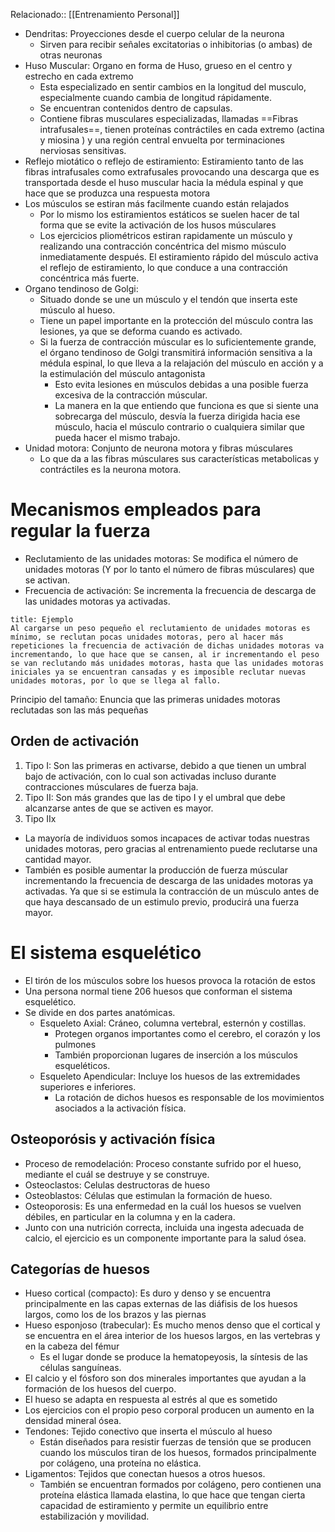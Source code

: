 Relacionado:: [[Entrenamiento Personal]]
- Dendritas: Proyecciones desde el cuerpo celular de la neurona
	- Sirven para recibir señales excitatorias o inhibitorias (o ambas) de otras neuronas
- Huso Muscular: Organo en forma de Huso, grueso en el centro y estrecho en cada extremo
	- Esta especializado en sentir cambios en la longitud del musculo, especialmente cuando cambia de longitud rápidamente. 
	- Se encuentran contenidos dentro de capsulas. 
	- Contiene fibras musculares especializadas, llamadas ==Fibras intrafusales==, tienen proteínas contráctiles en cada extremo (actina y miosina ) y una región central envuelta por terminaciones nerviosas sensitivas. 
- Reflejo miotático o reflejo de estiramiento: Estiramiento tanto de las fibras intrafusales como extrafusales provocando una descarga que es transportada desde el huso muscular hacia la médula espinal y que hace que se produzca una respuesta motora
- Los músculos se estiran más facilmente cuando están relajados
	- Por lo mismo los estiramientos estáticos se suelen hacer de tal forma que se evite la activación de los husos músculares
	- Los ejercicios pliométricos estiran rapidamente un músculo y realizando una contracción concéntrica del mismo músculo inmediatamente después. El estiramiento rápido del músculo activa el reflejo de estiramiento, lo que conduce a una contracción concéntrica más fuerte. 
- Organo tendinoso de Golgi: 
	- Situado donde se une un músculo y el tendón que inserta este músculo al hueso. 
	- Tiene un papel importante en la protección del músculo contra las lesiones, ya que se deforma cuando es activado. 
	- Si la fuerza de contracción múscular es lo suficientemente grande, el órgano tendinoso de Golgi transmitirá información sensitiva a la médula espinal, lo que lleva a la relajación del músculo en acción y a la estimulación del músculo antagonista
		- Esto evita lesiones en músculos debidas a una posible fuerza excesiva de la contracción múscular. 
		- La manera en la que entiendo que funciona es que si siente una sobrecarga del músculo, desvía la fuerza dirigida hacia ese músculo, hacia el músculo contrario o cualquiera similar que pueda hacer el mismo trabajo. 
- Unidad motora: Conjunto de neurona motora y fibras músculares 
	- Lo que da a las fibras músculares sus características metabolicas y contráctiles es la neurona motora. 
# Mecanismos empleados para regular la fuerza 
- Reclutamiento de las unidades motoras: Se modifica el número de unidades motoras (Y por lo tanto el número de fibras músculares) que se activan. 
- Frecuencia de activación: Se incrementa la frecuencia de descarga de las unidades motoras ya activadas.
```ad-example
title: Ejemplo 
Al cargarse un peso pequeño el reclutamiento de unidades motoras es mínimo, se reclutan pocas unidades motoras, pero al hacer más repeticiones la frecuencia de activación de dichas unidades motoras va incrementando, lo que hace que se cansen, al ir incrementando el peso se van reclutando más unidades motoras, hasta que las unidades motoras iniciales ya se encuentran cansadas y es imposible reclutar nuevas unidades motoras, por lo que se llega al fallo. 
```
Principio del tamaño: Enuncia que las primeras unidades motoras reclutadas son las más pequeñas
## Orden de activación
1. Tipo I: Son las primeras en activarse, debido a que tienen un umbral bajo de activación, con lo cual son activadas incluso durante contracciones músculares de fuerza baja. 
2. Tipo II: Son más grandes que las de tipo I y el umbral que debe alcanzarse antes de que se activen es mayor.
3. Tipo IIx 
- La mayoría de individuos somos incapaces de activar todas nuestras unidades motoras, pero gracias al entrenamiento puede reclutarse una cantidad mayor. 
- También es posible aumentar la producción de fuerza múscular incrementando la frecuencia de descarga de las unidades motoras ya activadas. Ya que si se estimula la contracción de un músculo antes de que haya descansado de un estimulo previo, producirá una fuerza mayor. 
# El sistema esquelético
- El tirón de los músculos sobre los huesos provoca la rotación de estos
- Una persona normal tiene 206 huesos que conforman el sistema esquelético. 
- Se divide en dos partes anatómicas. 
	- Esqueleto Axial: Cráneo, columna vertebral, esternón y costillas. 
		- Protegen organos importantes como el cerebro, el corazón y los pulmones
		- También proporcionan lugares de inserción a los músculos esqueléticos.
	- Esqueleto Apendicular: Incluye los huesos de las extremidades superiores e inferiores. 
		- La rotación de dichos huesos es responsable de los movimientos asociados a la activación física. 
## Osteoporósis y activación física
- Proceso de remodelación: Proceso constante sufrido por el hueso, mediante el cuál se destruye y se construye. 
- Osteoclastos: Celulas destructoras de hueso
- Osteoblastos: Células que estimulan la formación de hueso. 
- Osteoporosis: Es una enfermedad en la cuál los huesos se vuelven débiles, en particular en la columna y en la cadera. 
- Junto con una nutrición correcta, incluida una ingesta adecuada de calcio, el ejercicio es un componente importante para la salud ósea. 
## Categorías de huesos
- Hueso cortical (compacto): Es duro y denso y se encuentra principalmente en las capas externas de las diáfisis de los huesos largos, como los de los brazos y las piernas
- Hueso esponjoso (trabecular): Es mucho menos denso que el cortical y se encuentra en el área interior de los huesos largos, en las vertebras y en la cabeza del fémur
	- Es el lugar donde se produce la hematopeyosis, la síntesis de las células sanguíneas. 
- El calcio y el fósforo son dos minerales importantes que ayudan a la formación de los huesos del cuerpo. 
- El hueso se adapta en respuesta al estrés al que es sometido
- Los ejercicios con el propio peso corporal producen un aumento en la densidad mineral ósea. 
- Tendones: Tejido conectivo que inserta el músculo al hueso
	- Están diseñados para resistir fuerzas de tensión que se producen cuando los músculos tiran de los huesos, formados principalmente por colágeno, una proteína no elástica. 
- Ligamentos: Tejidos que conectan huesos a otros huesos. 
	- También se encuentran formados por colágeno, pero contienen una proteína elástica llamada elastina, lo que hace que tengan cierta capacidad de estiramiento y permite un equilibrio entre estabilización y movilidad. 